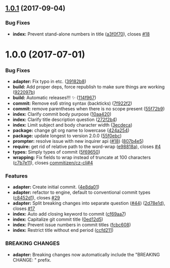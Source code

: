 <a name="1.0.1"></a>
## [1.0.1](https://github.com/freecodecamp/cz-freecodecamp/compare/v1.0.0...v1.0.1) (2017-09-04)


### Bug Fixes

* **index:** Prevent stand-alone numbers in title ([a3f0f70](https://github.com/freecodecamp/cz-freecodecamp/commit/a3f0f70)), closes [#18](https://github.com/freecodecamp/cz-freecodecamp/issues/18)



<a name="1.0.0"></a>
# 1.0.0 (2017-07-01)


### Bug Fixes

* **adapter:** Fix typo in etc. ([39182b8](https://github.com/freecodecamp/cz-freecodecamp/commit/39182b8))
* **build:** Add proper deps, force republish to make sure things are working ([922097b](https://github.com/freecodecamp/cz-freecodecamp/commit/922097b))
* **build:** Automatic releases!!! ✨ ([114f967](https://github.com/freecodecamp/cz-freecodecamp/commit/114f967))
* **commit:** Remove es6 string syntax (backticks) ([7f922f2](https://github.com/freecodecamp/cz-freecodecamp/commit/7f922f2))
* **commit:** remove parentheses when there is no scope present ([55f72b9](https://github.com/freecodecamp/cz-freecodecamp/commit/55f72b9))
* **index:** Clarify commit body purpose ([10aa420](https://github.com/freecodecamp/cz-freecodecamp/commit/10aa420))
* **index:** Clarify title description question ([272f2b4](https://github.com/freecodecamp/cz-freecodecamp/commit/272f2b4))
* **index:** Limit subject and body character width ([3ecdeca](https://github.com/freecodecamp/cz-freecodecamp/commit/3ecdeca))
* **package:** change git org name to lowercase ([424a254](https://github.com/freecodecamp/cz-freecodecamp/commit/424a254))
* **package:** update longest to version 2.0.0 ([55f0ebc](https://github.com/freecodecamp/cz-freecodecamp/commit/55f0ebc))
* **prompter:** resolve issue with new inquirer api ([#18](https://github.com/freecodecamp/cz-freecodecamp/issues/18)) ([807b4e5](https://github.com/freecodecamp/cz-freecodecamp/commit/807b4e5))
* **require:** get rid of relative path to the word-wrap ([e98818a](https://github.com/freecodecamp/cz-freecodecamp/commit/e98818a)), closes [#4](https://github.com/freecodecamp/cz-freecodecamp/issues/4)
* **types:** Simply types of commit ([5f69650](https://github.com/freecodecamp/cz-freecodecamp/commit/5f69650))
* **wrapping:** Fix fields to wrap instead of truncate at 100 characters ([c7b7e11](https://github.com/freecodecamp/cz-freecodecamp/commit/c7b7e11)), closes [commitizen/cz-cli#4](https://github.com/commitizen/cz-cli/issues/4)


### Features

* **adapter:** Create initial commit. ([4e8da01](https://github.com/freecodecamp/cz-freecodecamp/commit/4e8da01))
* **adapter:** refactor to engine, default to conventional commit types ([c8452d1](https://github.com/freecodecamp/cz-freecodecamp/commit/c8452d1)), closes [#29](https://github.com/freecodecamp/cz-freecodecamp/issues/29)
* **adapter:** Split breaking changes into separate question ([#44](https://github.com/freecodecamp/cz-freecodecamp/issues/44)) ([2d78e1d](https://github.com/freecodecamp/cz-freecodecamp/commit/2d78e1d)), closes [#17](https://github.com/freecodecamp/cz-freecodecamp/issues/17)
* **index:** Auto add closing keyword to commit ([cf69aa7](https://github.com/freecodecamp/cz-freecodecamp/commit/cf69aa7))
* **index:** Capitalize git commit title ([0ed12d5](https://github.com/freecodecamp/cz-freecodecamp/commit/0ed12d5))
* **index:** Prevent issue numbers in commit titles ([fcbc608](https://github.com/freecodecamp/cz-freecodecamp/commit/fcbc608))
* **index:** Restrict title without end period ([ccfd211](https://github.com/freecodecamp/cz-freecodecamp/commit/ccfd211))


### BREAKING CHANGES

* **adapter:** Breaking changes now automatically include the "BREAKING CHANGE: " prefix.



